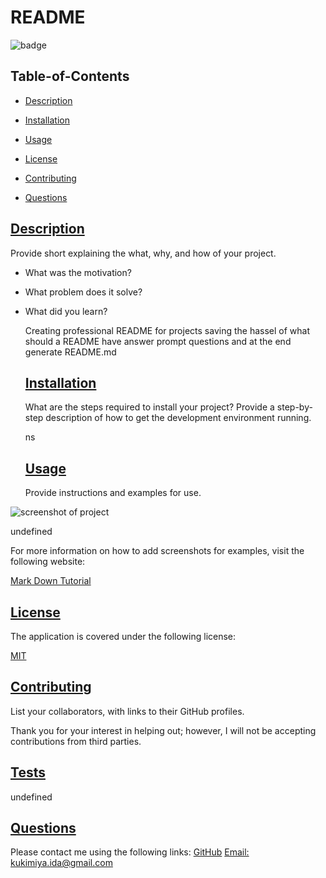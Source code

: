 
  # README
  
  
  ![badge](https://img.shields.io/badge/license-MIT-blue)
    
  ## Table-of-Contents
  * [Description](#description)

  * [Installation](#installation)

  * [Usage](#usage)

  
  * [License](#license)
    

  * [Contributing](#contributing)

  * [Questions](#questions)
  
  ## [Description](#table-of-contents)

  Provide short explaining the what, why, and how of your project.

* What was the motivation?

* What problem does it solve?

* What did you learn?

  Creating professional README for projects
  saving the hassel of what should a README have
  answer prompt questions and at the end generate README.md

  ## [Installation](#table-of-contents)

  What are the steps required to install your project? Provide a step-by-step description of how to get the development environment running.


  ns

  ## [Usage](#table-of-contents)

  Provide instructions and examples for use.

![screenshot of project](./screenshot.png)

  undefined

  For more information on how to add screenshots for examples, visit the following website:
  
  [Mark Down Tutorial](https://agea.github.io/tutorial.md/)
  
  
  ## [License](#table-of-contents)
  The application is covered under the following license:
  
  [MIT](https://choosealicense.com/licenses/MIT)
    
    

  ## [Contributing](#table-of-contents)

  List your collaborators, with links to their GitHub profiles.
  
  
  Thank you for your interest in helping out; however, I will not be accepting contributions from third parties.
    
  ## [Tests](#table-of-contents)
  undefined
  ## [Questions](#table-of-contents)
  Please contact me using the following links:
  [GitHub](https://github.com/idakukimiya)
  [Email: kukimiya.ida@gmail.com](mailto:kukimiya.ida@gmail.com)
